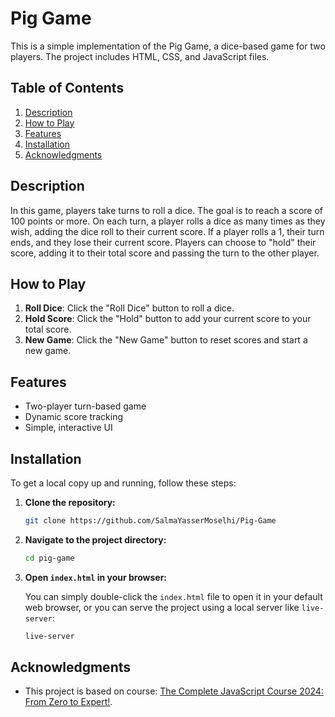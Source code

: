 # Pig Game

This is a simple implementation of the Pig Game, a dice-based game for two players. The project includes HTML, CSS, and JavaScript files.

## Table of Contents

1. [Description](#description)
2. [How to Play](#how-to-play)
3. [Features](#features)
4. [Installation](#installation)
5. [Acknowledgments](#acknowledgments)

## Description

In this game, players take turns to roll a dice. The goal is to reach a score of 100 points or more. On each turn, a player rolls a dice as many times as they wish, adding the dice roll to their current score. If a player rolls a 1, their turn ends, and they lose their current score. Players can choose to "hold" their score, adding it to their total score and passing the turn to the other player.

## How to Play

1. **Roll Dice**: Click the "Roll Dice" button to roll a dice.
2. **Hold Score**: Click the "Hold" button to add your current score to your total score.
3. **New Game**: Click the "New Game" button to reset scores and start a new game.

## Features

- Two-player turn-based game
- Dynamic score tracking
- Simple, interactive UI

## Installation

To get a local copy up and running, follow these steps:

1. **Clone the repository:**

   ```bash
   git clone https://github.com/SalmaYasserMoselhi/Pig-Game
   ```

2. **Navigate to the project directory:**

   ```bash
   cd pig-game
   ```

3. **Open `index.html` in your browser:**

   You can simply double-click the `index.html` file to open it in your default web browser, or you can serve the project using a local server like `live-server`:

   ```bash
   live-server
   ```

## Acknowledgments

- This project is based on course: [The Complete JavaScript Course 2024: From Zero to Expert!](https://www.udemy.com/course/the-complete-javascript-course/?couponCode=SKILLS4SALEA).
